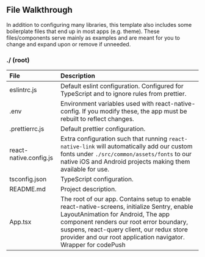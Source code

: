 ## File Walkthrough

In addition to configuring many libraries, this template also includes some boilerplate files that end up in most apps (e.g. theme). These files/components serve mainly as examples and are meant for you to change and expand upon or remove if unneeded.

### ./ (**root**)

| File                          | Description                                                                                                                                                                                                                                                                                                                                 |
| :---------------------------- | :------------------------------------------------------------------------------------------------------------------------------------------------------------------------------------------------------------------------------------------------------------------------------------------------------------------------------------------ |
| eslintrc.js                   | Default eslint configuration. Configured for TypeScript and to ignore rules from prettier.                                                                                                                                                                                                                                              |
| .env                          | Environment variables used with react-native-config. If you modify these, the app must be rebuilt to reflect changes.                                                                                                                                                                                                                       |
| .prettierrc.js                | Default prettier configuration.                                                                |
| react-native.config.js        | Extra configuration such that running `react-native-link` will automatically add our custom fonts under `./src/common/assets/fonts` to our native iOS and Android projects making them available for use.                                                                                                                                   |
| tsconfig.json                 | TypeScript configuration.                                                                                                                                                                                                                                                                                                                   |
| README.md                     | Project description.                                                                                                                                                                                                                                                                                                                   |
| App.tsx                       | The root of our app. Contains setup to enable react-native-screens, initialize Sentry, enable LayoutAnimation for Android, The app component renders our root error boundary, suspens, react-query client, our redux store provider and our root application navigator. Wrapper for codePush                                                      |
